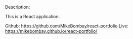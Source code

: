 Description:

This is a React application.

Github: https://github.com/MikeBombay/react-portfolio
Live: https://mikebombay.github.io/react-portfolio/
